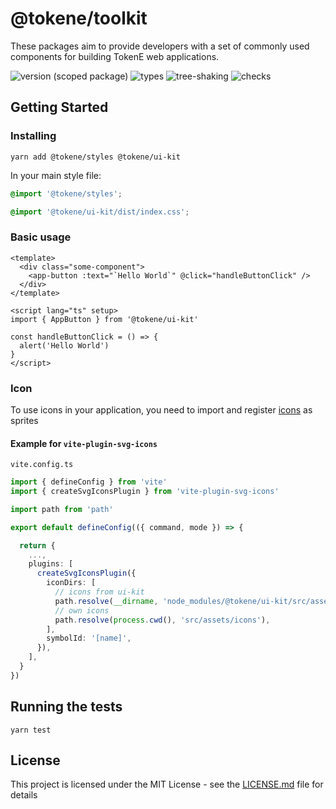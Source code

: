 # @tokene/toolkit
These packages aim to provide developers with a set of commonly used components for building TokenE web applications.

![version (scoped package)](https://badgen.net/npm/v/@tokene/ui-kit)
![types](https://badgen.net/npm/types/@tokene/ui-kit)
![tree-shaking](https://badgen.net/bundlephobia/tree-shaking/@tokene/ui-kit)
![checks](https://badgen.net/github/checks/dl-tokene/webkit/main)

## Getting Started

### Installing

```
yarn add @tokene/styles @tokene/ui-kit
```

In your main style file:
```scss
@import '@tokene/styles';

@import '@tokene/ui-kit/dist/index.css';
```

### Basic usage
```vue
<template>
  <div class="some-component">
    <app-button :text="`Hello World`" @click="handleButtonClick" />
  </div>
</template>

<script lang="ts" setup>
import { AppButton } from '@tokene/ui-kit'

const handleButtonClick = () => {
  alert('Hello World')
}
</script>
```

### Icon
To use icons in your application, you need to import and register [icons](./src/assets/icons) as sprites

#### Example for `vite-plugin-svg-icons`
`vite.config.ts`
```ts
import { defineConfig } from 'vite'
import { createSvgIconsPlugin } from 'vite-plugin-svg-icons'

import path from 'path'

export default defineConfig(({ command, mode }) => {

  return {
    ...,
    plugins: [
      createSvgIconsPlugin({
        iconDirs: [
          // icons from ui-kit
          path.resolve(__dirname, 'node_modules/@tokene/ui-kit/src/assets/icons'),
          // own icons
          path.resolve(process.cwd(), 'src/assets/icons'),
        ],
        symbolId: '[name]',
      }),
    ],
  }
})
```

## Running the tests

```
yarn test
```

## License

This project is licensed under the MIT License - see the [LICENSE.md](../../LICENSE) file for details
